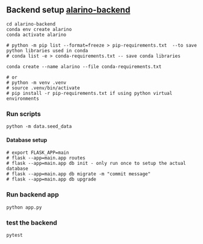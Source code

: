 ## Backend setup [alarino-backend](alarino_backend/)
```
cd alarino-backend
conda env create alarino
conda activate alarino

# python -m pip list --format=freeze > pip-requirements.txt  --to save python libraries used in conda
# conda list -e > conda-requirements.txt -- save conda libraries

conda create --name alarino --file conda-requirements.txt

# or 
# python -m venv .venv
# source .venv/bin/activate
# pip install -r pip-requirements.txt if using python virtual environments
```
### Run scripts
```
python -m data.seed_data

```

#### Database setup
```
# export FLASK_APP=main
# flask --app=main.app routes 
# flask --app=main.app db init - only run once to setup the actual database
# flask --app=main.app db migrate -m "commit message"
# flask --app=main.app db upgrade

```

### Run backend app
```
python app.py
```
### test the backend
```
pytest
```